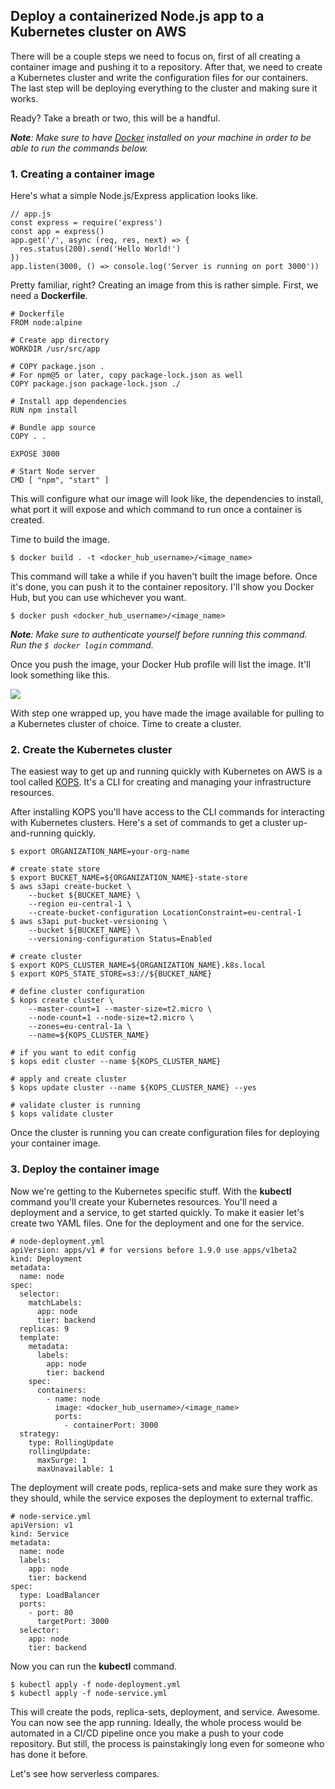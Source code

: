 
## Deploy a containerized Node.js app to a Kubernetes cluster on AWS

There will be a couple steps we need to focus on, first of all creating a container image and pushing it to a repository. After that, we need to create a Kubernetes cluster and write the configuration files for our containers. The last step will be deploying everything to the cluster and making sure it works.

Ready? Take a breath or two, this will be a handful.

_**Note**: Make sure to have  [Docker](https://www.docker.com/)  installed on your machine in order to be able to run the commands below._

### [](https://dev.to/adnanrahic/containers-vs-serverless-from-a-devops-standpoint-e4n#1-creating-a-container-image)1. Creating a container image

Here's what a simple Node.js/Express application looks like.  

```
// app.js
const express = require('express')
const app = express()
app.get('/', async (req, res, next) => {
  res.status(200).send('Hello World!')
})
app.listen(3000, () => console.log('Server is running on port 3000'))

```

Pretty familiar, right? Creating an image from this is rather simple. First, we need a  **Dockerfile**.  

```
# Dockerfile
FROM node:alpine

# Create app directory
WORKDIR /usr/src/app

# COPY package.json .
# For npm@5 or later, copy package-lock.json as well
COPY package.json package-lock.json ./

# Install app dependencies
RUN npm install

# Bundle app source
COPY . .

EXPOSE 3000

# Start Node server
CMD [ "npm", "start" ]

```

This will configure what our image will look like, the dependencies to install, what port it will expose and which command to run once a container is created.

Time to build the image.  

```
$ docker build . -t <docker_hub_username>/<image_name>

```

This command will take a while if you haven't built the image before. Once it's done, you can push it to the container repository. I'll show you Docker Hub, but you can use whichever you want.  

```
$ docker push <docker_hub_username>/<image_name>

```

_**Note**: Make sure to authenticate yourself before running this command. Run the  `$ docker login`  command._

Once you push the image, your Docker Hub profile will list the image. It'll look something like this.

[![](https://res.cloudinary.com/practicaldev/image/fetch/s--70bj5qGq--/c_limit%2Cf_auto%2Cfl_progressive%2Cq_auto%2Cw_880/https://raw.githubusercontent.com/adnanrahic/cdn/master/containers-vs-serverless/hub-docker.png)](https://res.cloudinary.com/practicaldev/image/fetch/s--70bj5qGq--/c_limit%2Cf_auto%2Cfl_progressive%2Cq_auto%2Cw_880/https://raw.githubusercontent.com/adnanrahic/cdn/master/containers-vs-serverless/hub-docker.png)

With step one wrapped up, you have made the image available for pulling to a Kubernetes cluster of choice. Time to create a cluster.

### [](https://dev.to/adnanrahic/containers-vs-serverless-from-a-devops-standpoint-e4n#2-create-the-kubernetes-cluster)2. Create the Kubernetes cluster

The easiest way to get up and running quickly with Kubernetes on AWS is a tool called  [KOPS](https://github.com/kubernetes/kops). It's a CLI for creating and managing your infrastructure resources.

After installing KOPS you'll have access to the CLI commands for interacting with Kubernetes clusters. Here's a set of commands to get a cluster up-and-running quickly.  

```
$ export ORGANIZATION_NAME=your-org-name

# create state store
$ export BUCKET_NAME=${ORGANIZATION_NAME}-state-store
$ aws s3api create-bucket \
    --bucket ${BUCKET_NAME} \
    --region eu-central-1 \
    --create-bucket-configuration LocationConstraint=eu-central-1
$ aws s3api put-bucket-versioning \
    --bucket ${BUCKET_NAME} \
    --versioning-configuration Status=Enabled

# create cluster
$ export KOPS_CLUSTER_NAME=${ORGANIZATION_NAME}.k8s.local
$ export KOPS_STATE_STORE=s3://${BUCKET_NAME}

# define cluster configuration
$ kops create cluster \
    --master-count=1 --master-size=t2.micro \
    --node-count=1 --node-size=t2.micro \
    --zones=eu-central-1a \
    --name=${KOPS_CLUSTER_NAME}

# if you want to edit config
$ kops edit cluster --name ${KOPS_CLUSTER_NAME}

# apply and create cluster
$ kops update cluster --name ${KOPS_CLUSTER_NAME} --yes

# validate cluster is running
$ kops validate cluster

```

Once the cluster is running you can create configuration files for deploying your container image.

### [](https://dev.to/adnanrahic/containers-vs-serverless-from-a-devops-standpoint-e4n#3-deploy-the-container-image)3. Deploy the container image

Now we're getting to the Kubernetes specific stuff. With the  **kubectl**  command you'll create your Kubernetes resources. You'll need a deployment and a service, to get started quickly. To make it easier let's create two YAML files. One for the deployment and one for the service.  

```
# node-deployment.yml
apiVersion: apps/v1 # for versions before 1.9.0 use apps/v1beta2
kind: Deployment
metadata:
  name: node
spec:
  selector:
    matchLabels:
      app: node
      tier: backend
  replicas: 9
  template:
    metadata:
      labels:
        app: node
        tier: backend
    spec:
      containers:
        - name: node
          image: <docker_hub_username>/<image_name>
          ports:
            - containerPort: 3000
  strategy:
    type: RollingUpdate
    rollingUpdate:
      maxSurge: 1
      maxUnavailable: 1

```

The deployment will create pods, replica-sets and make sure they work as they should, while the service exposes the deployment to external traffic.  

```
# node-service.yml
apiVersion: v1
kind: Service
metadata:
  name: node
  labels:
    app: node
    tier: backend
spec:
  type: LoadBalancer
  ports:
    - port: 80
      targetPort: 3000
  selector:
    app: node
    tier: backend

```

Now you can run the  **kubectl**  command.  

```
$ kubectl apply -f node-deployment.yml
$ kubectl apply -f node-service.yml

```

This will create the pods, replica-sets, deployment, and service. Awesome. You can now see the app running. Ideally, the whole process would be automated in a CI/CD pipeline once you make a push to your code repository. But still, the process is painstakingly long even for someone who has done it before.

Let's see how serverless compares.
